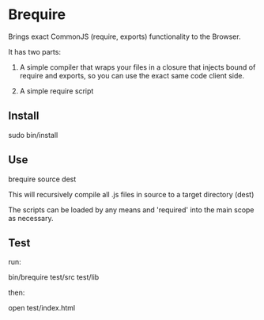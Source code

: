 Brequire
========

Brings exact CommonJS (require, exports) functionality to the Browser.

It has two parts: 

1) A simple compiler that wraps your files in a closure that injects bound of require and exports, so you can use the exact same code client side.

2) A simple require script

Install
------

sudo bin/install

Use
---

brequire source dest

This will recursively compile all .js files in source to a target directory (dest)

The scripts can be loaded by any means and 'required' into the main scope as necessary.

Test
----

run:

bin/brequire test/src test/lib

then:

open test/index.html